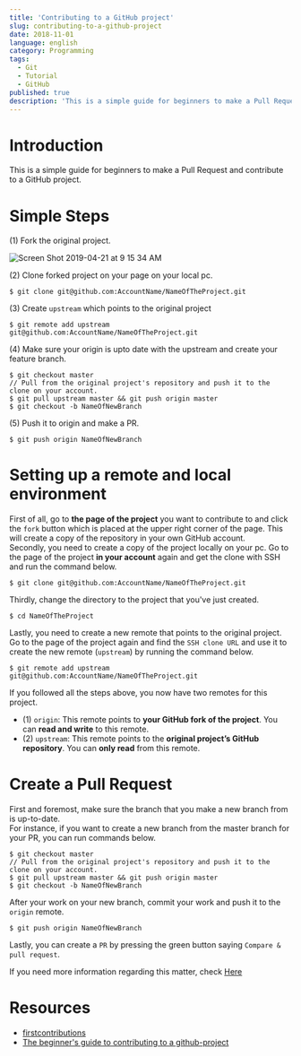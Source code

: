 ```yaml
---
title: 'Contributing to a GitHub project'
slug: contributing-to-a-github-project
date: 2018-11-01
language: english
category: Programming
tags:
  - Git
  - Tutorial
  - GitHub
published: true
description: 'This is a simple guide for beginners to make a Pull Request and contribute to a GitHub project. If you have never contributed any OSS project on GitHub, this guide might be useful to make your first PR(PullRequest).'
---
```


# Introduction

This is a simple guide for beginners to make a Pull Request and contribute to a GitHub project.

# Simple Steps

(1) Fork the original project.

![Screen Shot 2019-04-21 at 9 15 34 AM](https://user-images.githubusercontent.com/32632542/56463803-40290900-6416-11e9-968d-56691ece6fae.png)

(2) Clone forked project on your page on your local pc.

```console
$ git clone git@github.com:AccountName/NameOfTheProject.git
```

(3) Create `upstream` which points to the original project

```console
$ git remote add upstream git@github.com:AccountName/NameOfTheProject.git
```

(4) Make sure your origin is upto date with the upstream and create your feature branch.

```
$ git checkout master
// Pull from the original project's repository and push it to the clone on your account.
$ git pull upstream master && git push origin master
$ git checkout -b NameOfNewBranch
```

(5) Push it to origin and make a PR.

```
$ git push origin NameOfNewBranch
```

# Setting up a remote and local environment

First of all, go to **the page of the project** you want to contribute to and click the `fork` button which is placed at the upper right corner of the page. This will create a copy of the repository in your own GitHub account.  
 Secondly, you need to create a copy of the project locally on your pc. Go to the page of the project **in your account** again and get the clone with SSH and run the command below.

```console
$ git clone git@github.com:AccountName/NameOfTheProject.git
```

Thirdly, change the directory to the project that you've just created.

```console
$ cd NameOfTheProject
```

Lastly, you need to create a new remote that points to the original project. Go to the page of the project again and find the `SSH clone URL` and use it to create the new remote (`upstream`) by running the command below.

```console
$ git remote add upstream git@github.com:AccountName/NameOfTheProject.git
```

If you followed all the steps above, you now have two remotes for this project.

- (1) `origin`: This remote points to **your GitHub fork of the project**. You can **read and write** to this remote.
- (2) `upstream`: This remote points to the **original project’s GitHub repository**. You can **only read** from this remote.

# Create a Pull Request

First and foremost, make sure the branch that you make a new branch from is up-to-date.  
For instance, if you want to create a new branch from the master branch for your PR, you can run commands below.

```console
$ git checkout master
// Pull from the original project's repository and push it to the clone on your account.
$ git pull upstream master && git push origin master
$ git checkout -b NameOfNewBranch
```

After your work on your new branch, commit your work and push it to the `origin` remote.

```console
$ git push origin NameOfNewBranch
```

Lastly, you can create a `PR` by pressing the green button saying `Compare & pull request`.

If you need more information regarding this matter, check [Here](https://akrabat.com/the-beginners-guide-to-contributing-to-a-github-project/)

# Resources

- [firstcontributions](https://github.com/firstcontributions/first-contributions)
- [The beginner's guide to contributing to a github-project](https://akrabat.com/the-beginners-guide-to-contributing-to-a-github-project/)
